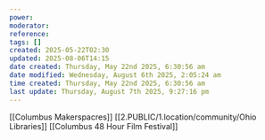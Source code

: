 ```yaml
---
power: 
moderator: 
reference: 
tags: []
created: 2025-05-22T02:30
updated: 2025-08-06T14:15
date created: Thursday, May 22nd 2025, 6:30:56 am
date modified: Wednesday, August 6th 2025, 2:05:24 am
time created: Thursday, May 22nd 2025, 6:30:56 am
last update: Thursday, August 7th 2025, 9:27:16 pm
---
```

[[Columbus Makerspacres]] 
[[2.PUBLIC/1.location/community/Ohio Libraries]]
[[Columbus 48 Hour Film Festival]]
